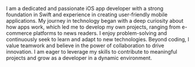 I am a dedicated and passionate iOS app developer with a strong foundation in Swift and experience in creating user-friendly mobile applications.
My journey in technology began with a deep curiosity about how apps work, which led me to develop my own projects, ranging from e-commerce platforms to news readers. 
I enjoy problem-solving and continuously seek to learn and adapt to new technologies.
Beyond coding, I value teamwork and believe in the power of collaboration to drive innovation. 
I am eager to leverage my skills to contribute to meaningful projects and grow as a developer in a dynamic environment.
<!---
advaittsingh/advaittsingh is a ✨ special ✨ repository because its `README.md` (this file) appears on your GitHub profile.
You can click the Preview link to take a look at your changes.
--->
